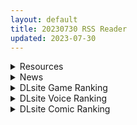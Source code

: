```yaml
---
layout: default
title: 20230730 RSS Reader
updated: 2023-07-30
---
```


<details class='content-parent'>
<summary>
Resources
</summary>
<details class='content-child'>
<summary>
<span class='rss-title'> [カマボコ工房 (釜ボコ)] 異世界わからせおじさん 勇者凌辱編 </span> <a class='rss-link' href='https://gmgard.com/gm123164' target='_blank'>&nbsp;</a>
<div class='rss-published'> 🕛 20230729 16:36:44</div>
</summary>
<img src="https://static.gmgard.us/Images/upload/11456300036432567.jpg" /><br /><p>雌小鬼勇者小队的内部矛盾故事。（有汉化）</p>
</details>
<details class='content-child'>
<summary>
<span class='rss-title'> [230721][メリー・ジェーン]いもうとはGALかわいい 第2話妹からのプレゼント </span> <a class='rss-link' href='https://gmgard.com/gm123161' target='_blank'>&nbsp;</a>
<div class='rss-published'> 🕛 20230729 14:42:01</div>
</summary>
<img src="https://static.gmgard.us/Images/upload/51182291806275076.jpg" /><br /><p>你让洒家等得好苦啊终于出了，跳票到21号结果快过完这个月了才出</p>
</details>
<details class='content-child'>
<summary>
<span class='rss-title'> [GPT翻+润色] [RJ320551](同人音声)[Hypnotic_Yanh] 人形娼館の悪夢《催眠音声》CV:分倍河原 </span> <a class='rss-link' href='https://gmgard.com/gm123159' target='_blank'>&nbsp;</a>
<div class='rss-published'> 🕛 20230729 14:42:01</div>
</summary>
<img src="https://static.gmgard.us/Images/upload/20778291558305579.jpg" /><br /><p>Ver 1.10 第五章羞耻PLAY的部分视频卡住了，重新制作调整了一下。
再我自己听的时候发现还是有些词没润色好，如果看到了奇怪的内容不要见怪
地球=子宫
阴毛 或者一切带有阴的奇怪的词语，其实是=淫纹
遇到这两个奇怪的词，请对号入座脑补一下，虽然有点串戏，但是我懒得再调整了

注意事项：
1.本音声作品使用Notion AI翻译，音声文件附带台本，所以对照着原台本润色了一下。台本</p>
</details>
<details class='content-child'>
<summary>
<span class='rss-title'> [自购[官方简体中文][RJ01078989](同人音声)[青春×フェティシズム ]おま○こリフレ・スペシャルナイト 小穴按摩・特别之夜[3周年記念作品] </span> <a class='rss-link' href='https://gmgard.com/gm123160' target='_blank'>&nbsp;</a>
<div class='rss-published'> 🕛 20230729 14:39:14</div>
</summary>
<img src="https://static.gmgard.us/Images/upload/16094291613269856.jpg" /><br /><p>这是本人第一次投稿，也是第一次购买正版音声有什么问题，麻烦告知下，谢谢</p>
</details>
<details class='content-child'>
<summary>
<span class='rss-title'> [おふとんでスヤァ (みつどうえ)] いなりさまのいうとおり </span> <a class='rss-link' href='https://gmgard.com/gm123163' target='_blank'>&nbsp;</a>
<div class='rss-published'> 🕛 20230729 13:54:32</div>
</summary>
<img src="https://static.gmgard.us/Images/upload/34926292154315660.jpg" /><br /><p>巫女和神明一起上的故事。（有汉化）</p>
</details>
<details class='content-child'>
<summary>
<span class='rss-title'> 【新汉化作品】[CUBE] サメと生きる七日間 / 与鲨鱼共度的七日间 汉化硬盘版[英俊渣男汉化][3.38G][BDOD] </span> <a class='rss-link' href='https://www.east-plus.net/read.php?tid=1898535' target='_blank'>&nbsp;</a>
<div class='rss-published'> 🕛 20230729 13:10:22</div>
</summary>
<img src='https://img.imoutomoe.net/images/2023/07/29/740fa38273256950b.jpg'/>
<img src='https://img.imoutomoe.net/images/2023/07/29/8c17435172ab9b4e2.jpg'/>

<img src='https://img.imoutomoe.net/images/2023/07/29/61085.jpg'/>
<img src='https://img.imoutomoe.net/images/2023/07/29/1f308deaf9551916d.jpg'/>
[i ..
</details>
<details class='content-child'>
<summary>
<span class='rss-title'> [メリー・ジェーン] いもうとはGALかわいい 第2話 妹からのプレゼント </span> <a class='rss-link' href='https://www.hacg.sbs/wp/96926.html' target='_blank'>&nbsp;</a>
<div class='rss-published'> 🕛 20230729 13:08:04</div>
</summary>
前作，父亲再婚，多了一个义妹，因为两个都是喜欢玩gal的御宅族， 所以玩的花样也 &#8230; <a href="https://www.hacg.sbs/wp/96926.html">继续阅读 <span class="meta-nav">&#8594;</span></a>
</details>
<details class='content-child'>
<summary>
<span class='rss-title'> [无修正][未知字幕组][ピンクパイナップル] 河原崎家の一族2 the animation 1-4 </span> <a class='rss-link' href='https://gmgard.com/gm123162' target='_blank'>&nbsp;</a>
<div class='rss-published'> 🕛 20230729 12:05:36</div>
</summary>
<img src="https://iili.io/HZuEtUv.gif" /><br /><p>有bl 有bl 有bl 为了庆贺河原崎縄纲老人的64寿辰 女主跟男主跑来祝寿 噩梦从现在开始</p>
</details>
<details class='content-child'>
<summary>
<span class='rss-title'> 【新汉化作品】[无码][CLOCKUP] Maggot baits / 妖蛆之饵 V1.1无码汉化硬盘版[穗见触手养殖株式会社汉化组][5.85G][BDOD] </span> <a class='rss-link' href='https://www.east-plus.net/read.php?tid=1898444' target='_blank'>&nbsp;</a>
<div class='rss-published'> 🕛 20230729 11:22:28</div>
</summary>
<img src='https://img.imoutomoe.net/\images/2023/07/29/1d59b511079e95bda.jpg'/>
<img src='https://img.imoutomoe.net/\images/2023/07/29/08d4f15dfb401afd7.jpg'/>


<img src='https://img.imoutomoe.net/\images/2023/07/29/b96d72fd80db1592f2825278ab1f133c.jpg'/>
[img]https://img.imoutomoe.net/p_w_p ..
</details>
<details class='content-child'>
<summary>
<span class='rss-title'> [230728][ショーテン][生肉]種付おじさんとNTR人妻セックス The Animation </span> <a class='rss-link' href='https://gmgard.com/gm123158' target='_blank'>&nbsp;</a>
<div class='rss-published'> 🕛 20230729 07:29:07</div>
</summary>
<img src="https://static.gmgard.us/Images/upload/11351291310410093.jpg" /><br /><p>一天晚上睡梦中突然被某种声音吵醒，睁眼一看，居然是自己的丈夫在跟自己的女儿oo！</p>
</details>

</details>
<details class='content-parent'>
<summary>
News
</summary>
<details class='content-child'>
<summary>
<span class='rss-title'> 百合戀愛遊戲《始於謊言的夏日戀情》公開 Steam 頁面及片頭影片 </span> <a class='rss-link' href='https://home.gamer.com.tw/creationDetail.php?sn=5764582' target='_blank'>&nbsp;</a>
<div class='rss-published'> 🕛 20230729 08:47:27</div>
</summary>
<div align="center"><img border="0" class="gallery-image" src="https://i.imgur.com/rfJNwYw.jpg" width="550" /></div><div align="center"><br /></div><div><div align="left">曾製作<b>《FATAL TWELVE》</b>的遊戲開發團隊 LYCORIS ，於 7/29 公開最新作<b>《始於謊言的夏日戀情</b>（原名：嘘から始まる恋の夏）<b>》</b>的 Steam 頁面，並釋出遊戲片頭影片，預定2023年9月發售。</div></div><div align="center"><br /></div><div align="center"><div class="videoWrapper"><div class="videoWrapper video-youtube"></div></div></div><div align="center"><br /></div><div></div><div><div align="center"><b><font size="4">【故事劇情】</font></b></div><div align="center"><div>從山丘上可以眺望大海、位於港邊城市的市立蒼波第一高中。</div><div><br /></div><div>二年級生 橘薫 對國中時期的班主任 霜月深玲 抱有著好感，</div><div>然而戀情宣告失敗後，她失戀的模樣被同年級的完美優等生 御凪栞里 看到了。</div><div><br /></div><div>薫不同於平常在學校表現出來的樣子，讓栞里對她產生興趣，並向她詢問事情的原委。</div><div>薫自暴自棄地向深玲說出她的過往。</div><div><br /></div><div>這時，栞里突然提出一個意外的請求。</div><div><br /></div><div>——請讓我忘記哥哥吧。</div><div><br /></div><div>栞里想要與薫共遊「3個回憶之地」，以此覆蓋掉與哥哥的記憶。</div><div><br /></div><div>薫隨口答應了栞里的提案。</div><div>藉由與栞里度過的時間，來忘卻自己的失戀——。</div><div><br /></div><div>對栞里抱有戀慕之情的同年級生 猪ノ原莉久 也知曉了兩人之間的關係。</div><div><br /></div><div>時而歡樂、時而悲傷的愛情故事，正式拉開序幕——。</div></div><div align="center"><br /></div><div align="center"><br /></div><div align="center"><font size="4"><b>【角色介紹】</b></font></div><div align="center"><img border="0" class="gallery-image" src="https://i.imgur.com/iHnh6mJ.jpg" width="650" /></div><div align="left"><div>本作的主人公，高中二年級生。</div><div>沉穩冷靜，遇到些微小事不會驚慌失措。</div><div>個性有點少根筋，對周遭的人來說很奇怪的事情也能夠接受。</div></div><div align="center"><br /></div><div align="center"><img border="0" class="gallery-image" src="https://i.imgur.com/q835JiV.jpg" width="650" /></div><div align="left"><div>薫的同年級生。</div><div>在學校裡是容姿美麗、品行端正、才氣煥發的完美超人。</div><div>然而實際上她的個性很愛捉弄他人。</div></div><div align="left"><br /></div><div align="center"><img border="0" class="gallery-image" src="https://i.imgur.com/CjdjNZH.jpg" width="650" /></div><div align="left"><div>薫和栞里的同年級生。</div><div>因為薫和栞里突然關係變很好，所以硬是要介入兩人之間。</div><div>而根本的原因是對栞里隱瞞不住的戀慕之情。</div></div><div align="left"><br /></div><div align="center"><img border="0" class="gallery-image" src="https://i.imgur.com/Wv2dqoj.jpg" width="650" /></div><div align="left"><div>薫國中時的班主任。</div><div>因為藏匿離家出走的薫而離職，之後成為美術教室的老師。</div><div>現在依舊是薫的初戀對象。</div><div>是個有點愛挖苦別人、又有點酷的大人。</div><div><br /></div></div><div align="center"><br /></div><div align="center"><font size="4"><b>【遊戲畫面】</b></font></div><div align="center"><img border="0" class="gallery-image" src="https://i.imgur.com/zLLVcah.jpg" width="650" /></div><div align="center"><img border="0" class="gallery-image" src="https://i.imgur.com/gPmPYbZ.jpg" width="650" /></div><div align="center"><img border="0" class="gallery-image" src="https://i.imgur.com/Lvxn8Fs.jpg" width="650" /></div><div align="center"><img border="0" class="gallery-image" src="https://i.imgur.com/8BVulBh.jpg" width="650" /></div><div align="center"><img border="0" class="gallery-image" src="https://i.imgur.com/0jJwrWZ.jpg" width="650" /></div><div align="center"><img border="0" class="gallery-image" src="https://i.imgur.com/QLZpRt8.png" width="650" /></div><div align="center"><img border="0" class="gallery-image" src="https://i.imgur.com/YOOo6qT.png" width="650" /></div><div align="center"><img border="0" class="gallery-image" src="https://i.imgur.com/7fH9zxi.png" width="650" /></div><div align="center"><br /></div><div align="center"><br /></div><div align="left"><b><font size="4">CAST</font></b></div><div><div align="left"><div>橘 薫　CV：小市眞琴</div><div>御凪 栞里　CV：石見舞菜香</div><div>猪ノ原 莉久　CV：藤村鼓乃美</div><div>霜月 深玲　CV：松井恵理子</div></div></div><div align="left"><br /></div><div><div align="left"><b><font size="4">遊戲資訊</font></b></div><div align="left">名稱：始於謊言的夏日戀情（原名：嘘から始まる恋の夏）</div><div align="left">原畫：塩こうじ</div><div align="left">劇本：Akeo</div><div align="left">語言：日文／英文／簡體中文</div><div align="left">遊戲平台：PC／Steam</div><div align="left">年齡分級：全年齡</div><div align="left">開發團隊：LYCORIS</div><div align="left">發行商：Sekai Project</div><div align="left">遊戲類型：ADV</div><div align="left">發售日期：2023年9月</div><div align="left">官方網站：<a href="https://ref.gamer.com.tw/redir.php?url=https%3A%2F%2Flycoris-works.com%2Fusonatsu" target="_blank">https://lycoris-works.com/usonatsu</a></div></div></div><div align="left">商品頁面：<a href="https://ref.gamer.com.tw/redir.php?url=https%3A%2F%2Fstore.steampowered.com%2Fapp%2F1575980" target="_blank">https://store.steampowered.com/app/1575980</a></div><div align="left"><br /></div>
</details>

</details>
<details class='content-parent'>
<summary>
DLsite Game Ranking
</summary>
<details class='content-child'>
<summary>
<span class='rss-title'> EROTASII -精霊からの試練編- [惰眠ズ/精霊ぴぃねす] </span> <a class='rss-link' href='https://www.dlsite.com/maniax/work/=/product_id/RJ369260.html' target='_blank'>&nbsp;</a>
<div class='rss-published'> 🕛 20230730 13:08:39</div>
</summary>
<img src ="http://img.dlsite.jp/modpub/images2/work/doujin/RJ370000/RJ369260_img_main.jpg"/><br/>【本格3DアクションRPG × エロ】
</details>
<details class='content-child'>
<summary>
<span class='rss-title'> 護身術道場 秘密のNTRレッスン [WAKUWAKU] </span> <a class='rss-link' href='https://www.dlsite.com/maniax/work/=/product_id/RJ01053661.html' target='_blank'>&nbsp;</a>
<div class='rss-published'> 🕛 20230730 13:08:39</div>
</summary>
<img src ="http://img.dlsite.jp/modpub/images2/work/doujin/RJ01054000/RJ01053661_img_main.jpg"/><br/>これはシミュレーション系のエロゲーで、ユーモアな要素が盛り込まれています。
</details>
<details class='content-child'>
<summary>
<span class='rss-title'> 満車率300% 弐:Append.1 保母さん連結ぱっち [ベルゼブブ] </span> <a class='rss-link' href='https://www.dlsite.com/maniax/work/=/product_id/RJ01026164.html' target='_blank'>&nbsp;</a>
<div class='rss-published'> 🕛 20230730 13:08:39</div>
</summary>
<img src ="http://img.dlsite.jp/modpub/images2/work/doujin/RJ01027000/RJ01026164_img_main.jpg"/><br/>満車率300%弐のアップグレードデータです。
</details>
<details class='content-child'>
<summary>
<span class='rss-title'> カリンズ・プリズン ジムトレーナーDLC [Remtairy (レムテイリー)] </span> <a class='rss-link' href='https://www.dlsite.com/maniax/work/=/product_id/RJ01063435.html' target='_blank'>&nbsp;</a>
<div class='rss-published'> 🕛 20230730 13:08:39</div>
</summary>
<img src ="http://img.dlsite.jp/modpub/images2/work/doujin/RJ01064000/RJ01063435_img_main.jpg"/><br/>カリンがジムのトレーナーとして囚人たちをもてあそぶミニゲーム。ボーナス特典としてバトルスキルに新規ボイスを同梱!
</details>
<details class='content-child'>
<summary>
<span class='rss-title'> Handyman Legend ハンディマン・レジェンド [超真剣Studio] </span> <a class='rss-link' href='https://www.dlsite.com/maniax/work/=/product_id/RJ01036146.html' target='_blank'>&nbsp;</a>
<div class='rss-published'> 🕛 20230730 13:08:39</div>
</summary>
<img src ="http://img.dlsite.jp/modpub/images2/work/doujin/RJ01037000/RJ01036146_img_main.jpg"/><br/>君はスマートフォンアプリで案件を受注しているハンディマンです。 お客様の家にある様々な問題を解決し、時には他の問題も「解決」してあげる...
</details>

</details>
<details class='content-parent'>
<summary>
DLsite Voice Ranking
</summary>
<details class='content-child'>
<summary>
<span class='rss-title'> 小穴按摩・特别之夜 [青春×フェティシズム] </span> <a class='rss-link' href='https://www.dlsite.com/maniax/work/=/product_id/RJ01078989.html' target='_blank'>&nbsp;</a>
<div class='rss-published'> 🕛 20230730 13:08:43</div>
</summary>
<img src ="http://img.dlsite.jp/modpub/images2/work/doujin/RJ01079000/RJ01078989_img_main.jpg"/><br/>青春岁月,没有又如何。但仅限今晚也好,请过上充满欢乐甜美色色的一晚吧!仅限一晚的按摩师女主角们大集结♪为您献上极致色情的集锦型物语。成年人的青春,要体验一下看看吗?
</details>
<details class='content-child'>
<summary>
<span class='rss-title'> 小穴按摩・特別之夜 [青春×フェティシズム] </span> <a class='rss-link' href='https://www.dlsite.com/maniax/work/=/product_id/RJ01078993.html' target='_blank'>&nbsp;</a>
<div class='rss-published'> 🕛 20230730 13:08:43</div>
</summary>
<img src ="http://img.dlsite.jp/modpub/images2/work/doujin/RJ01079000/RJ01078993_img_main.jpg"/><br/>青春歲月,沒有又如何。但僅限今晚也好,請過上充滿歡樂甜美色色的一晚吧!僅限一晚的按摩師女主角們大集結♪為您獻上極致色情的合集型物語。成年人的青春,要體驗一下看看嗎?
</details>
<details class='content-child'>
<summary>
<span class='rss-title'> 【添い寝えっち】甘やかし上手で癒してくれる同棲お姉ちゃん。【癒しおま◯こ】 [桃色みんと] </span> <a class='rss-link' href='https://www.dlsite.com/maniax/work/=/product_id/RJ01065779.html' target='_blank'>&nbsp;</a>
<div class='rss-published'> 🕛 20230730 13:08:43</div>
</summary>
<img src ="http://img.dlsite.jp/modpub/images2/work/doujin/RJ01066000/RJ01065779_img_main.jpg"/><br/>貴方を溺愛して止まないエッチなお姉ちゃんに密着され、ひたすら甘やかし添い寝で囁きおま◯こをされたい…。「君だけの甘トロ溺愛おまんこで...おかしくなっちゃえ...♪」甘えん坊の貴方を小さい頃からお世話してくれるドスケベなお姉ちゃん。大きなおっぱいに包まれる贅沢なぬくぬくオマ◯コ性活を始めてみませんか?
</details>
<details class='content-child'>
<summary>
<span class='rss-title'> いつも余裕たっぷりの井上先輩は、実はアナルがクソ弱い [DLsite × AliosArvin] </span> <a class='rss-link' href='https://www.dlsite.com/maniax/work/=/product_id/RJ01053787.html' target='_blank'>&nbsp;</a>
<div class='rss-published'> 🕛 20230730 13:08:43</div>
</summary>
<img src ="http://img.dlsite.jp/modpub/images2/work/doujin/RJ01054000/RJ01053787_img_main.jpg"/><br/>ところどころSっぽいアリス先輩ですが、 とある間違いから、あなたの前で、あなた以外誰にも見せたことのない『弱点』を晒してしまい――!?
</details>
<details class='content-child'>
<summary>
<span class='rss-title'> 小穴按摩·特别包 [青春×フェティシズム] </span> <a class='rss-link' href='https://www.dlsite.com/maniax/work/=/product_id/RJ01081182.html' target='_blank'>&nbsp;</a>
<div class='rss-published'> 🕛 20230730 13:08:43</div>
</summary>
<img src ="http://img.dlsite.jp/modpub/images2/work/doujin/RJ01082000/RJ01081182_img_main.jpg"/><br/>超级特大量650分钟!小穴按摩,全部装进去了! 到2023年现在为止发布的小穴按摩系列“真实恋爱小穴按摩”“认真恋爱小穴按摩”“真心恋爱小穴按摩”“纯情恋爱小穴按摩”“单蠢恋爱小〇按摩”以上的5作挤挤地整合在了一个包里!
</details>

</details>
<details class='content-parent'>
<summary>
DLsite Comic Ranking
</summary>
<details class='content-child'>
<summary>
<span class='rss-title'> 夏のヤリなおし4 [水蓮の宿] </span> <a class='rss-link' href='https://www.dlsite.com/maniax/work/=/product_id/RJ01073324.html' target='_blank'>&nbsp;</a>
<div class='rss-published'> 🕛 20230730 13:08:46</div>
</summary>
<img src ="http://img.dlsite.jp/modpub/images2/work/doujin/RJ01074000/RJ01073324_img_main.jpg"/><br/>夏×田舎×隣家の美人母×汗だくセックス  誰もが一度は夢想し求めたであろう 最高の‘夏’をサークル‘水蓮の宿’が描き出す  幼馴染の母(元教師)xかつての教え子
</details>
<details class='content-child'>
<summary>
<span class='rss-title'> 熱血女装少年ヒーローのキミがメンヘラ女にTSしてモブ♀戦闘員に堕ちる漫画 -邪淫TS洗脳 トランス・モブ・セントーインR- [やせうまロール] </span> <a class='rss-link' href='https://www.dlsite.com/maniax/work/=/product_id/RJ01075623.html' target='_blank'>&nbsp;</a>
<div class='rss-published'> 🕛 20230730 13:08:46</div>
</summary>
<img src ="http://img.dlsite.jp/modpub/images2/work/doujin/RJ01076000/RJ01075623_img_main.jpg"/><br/>ラバースーツのピッチリ少年ヒーローが、悪の組織で性依存のメンヘラ♀モブ戦闘員に悪堕ちTS!!前日譚同梱で前作読んでなくても楽しめます!トータル40P越え!
</details>
<details class='content-child'>
<summary>
<span class='rss-title'> 退魔師の淫堕-相馬日奈編(4) [New World] </span> <a class='rss-link' href='https://www.dlsite.com/maniax/work/=/product_id/RJ01081504.html' target='_blank'>&nbsp;</a>
<div class='rss-published'> 🕛 20230730 13:08:46</div>
</summary>
<img src ="http://img.dlsite.jp/modpub/images2/work/doujin/RJ01082000/RJ01081504_img_main.jpg"/><br/>少女退魔師の末路、私が知らないところで、幼馴染は見知らぬ人と変わった
</details>
<details class='content-child'>
<summary>
<span class='rss-title'> 種付け孤○院 [トーティシェル] </span> <a class='rss-link' href='https://www.dlsite.com/maniax/work/=/product_id/RJ358126.html' target='_blank'>&nbsp;</a>
<div class='rss-published'> 🕛 20230730 13:08:46</div>
</summary>
<img src ="http://img.dlsite.jp/modpub/images2/work/doujin/RJ359000/RJ358126_img_main.jpg"/><br/>少女、妊娠。
</details>
<details class='content-child'>
<summary>
<span class='rss-title'> 女子校の性欲処理係として編入した男子生徒による記録 [あのんの大洪水伝説] </span> <a class='rss-link' href='https://www.dlsite.com/maniax/work/=/product_id/RJ439801.html' target='_blank'>&nbsp;</a>
<div class='rss-published'> 🕛 20230730 13:08:46</div>
</summary>
<img src ="http://img.dlsite.jp/modpub/images2/work/doujin/RJ440000/RJ439801_img_main.jpg"/><br/>これは女子校でただ一人の男子である『性欲処理係』のあなたと 欲求不満なドスケベ女子達との濃厚変態プレイの記録である──… 女子校に編入させられたあなたを待っていたのは、思春期でムラムラが止まらない女の子たちとの淫らな日々!?溜まりに溜まった性欲とこじれまくった性癖を解放すべく、 あの手この手であなたに変態プレイを求めてくる彼女達… ド淫乱なニオイフェチ女子に囲まれた、スケベ過ぎる学園性活!
</details>

</details>
